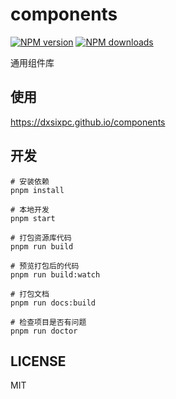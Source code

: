 # components

[![NPM version](https://img.shields.io/npm/v/@dxsixpc/components.svg?style=flat)](https://npmjs.org/package/@dxsixpc/components)
[![NPM downloads](http://img.shields.io/npm/dm/@dxsixpc/components.svg?style=flat)](https://npmjs.org/package/@dxsixpc/components)

通用组件库

## 使用

https://dxsixpc.github.io/components

## 开发

```shell
# 安装依赖
pnpm install

# 本地开发
pnpm start

# 打包资源库代码
pnpm run build

# 预览打包后的代码
pnpm run build:watch

# 打包文档
pnpm run docs:build

# 检查项目是否有问题
pnpm run doctor
```

## LICENSE

MIT
